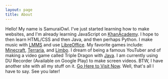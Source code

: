 ```yaml
---
layout: page
title: About
---
```


Hello! My name is SamuraiOwl. I've just started learning how to make websites, and I'm already learning JavaScript on [KhanAcademy](https://www.khanacademy.org/). I hope to then learn HTML/CSS and then Java, and then perhaps Python. I make music with [LMMS](https://lmms.io/) and use [LibreOffice](https://www.libreoffice.org/). My favorite games include:
 [Minecraft](https://minecraft.net/en-us),
 [Terraria](http://terraria.org/), and
 [Limbo](http://www.playdead.com/games/limbo/).
 I dream of being a famous YouTuber and of making a video game called Triple Dragon with [Java](https://java.com/en/).
 I am currently using DU Recorder (Available on Google Play) to make screen videos.
 BTW, I have another site with all my stuff on it. [Go Here to Visit Now](https://sites.google.com/view/samuraiowl).
 Well, that's all I have to say. See you later!
